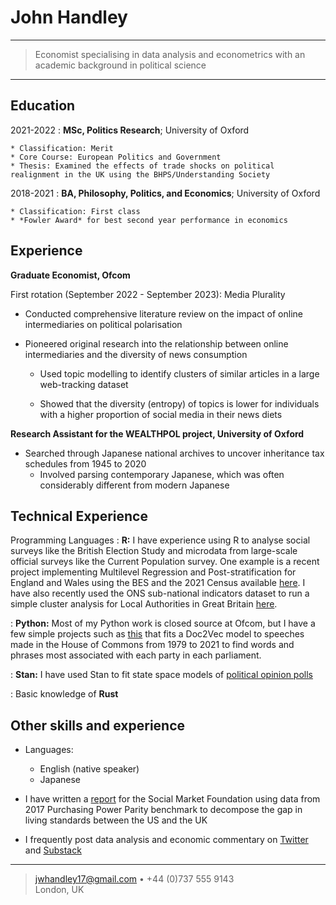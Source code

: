 John Handley
============

----

>  Economist specialising in data analysis and econometrics
>  with an academic background in political science

----

Education
---------

2021-2022
:   **MSc, Politics Research**; University of Oxford

    * Classification: Merit
    * Core Course: European Politics and Government
    * Thesis: Examined the effects of trade shocks on political realignment in the UK using the BHPS/Understanding Society

2018-2021
:   **BA, Philosophy, Politics, and Economics**; University of Oxford

    * Classification: First class
    * *Fowler Award* for best second year performance in economics

Experience
----------

**Graduate Economist, Ofcom**

First rotation (September 2022 - September 2023): Media Plurality

- Conducted comprehensive literature review on the impact of online intermediaries on political polarisation

- Pioneered original research into the relationship between online intermediaries and the diversity of news consumption
  * Used topic modelling to identify clusters of similar articles in a large web-tracking dataset
  
  * Showed that the diversity (entropy) of topics is lower for individuals with a higher proportion of social media in their news diets


**Research Assistant for the WEALTHPOL project, University of Oxford**

* Searched through Japanese national archives to uncover inheritance tax schedules from 1945 to 2020
  * Involved parsing contemporary Japanese, which was often considerably different from modern Japanese

Technical Experience
--------------------

Programming Languages
:   **R:** I have experience using R to analyse social surveys like the British Election Study and
    microdata from large-scale official surveys like the Current Population survey. One example
    is a recent project implementing Multilevel Regression and Post-stratification for England
    and Wales using the BES and the 2021 Census available [here][ref1]. I have also recently 
    used the ONS sub-national indicators dataset to run a simple cluster analysis for Local Authorities
    in Great Britain [here][ref2].

:   **Python:** Most of my Python work is closed source at Ofcom, but I have a few simple
    projects such as [this][ref3] that fits a Doc2Vec model to speeches made in the
    House of Commons from 1979 to 2021 to find words and phrases most associated with
    each party in each parliament.

:   **Stan:** I have used Stan to fit state space models of [political opinion polls](https://johnhandley.substack.com/p/building-a-bayesian-poll-of-polls)

:   Basic knowledge of **Rust**

[ref1]: https://github.com/jwhandley/England-Wales-MRP
[ref2]: https://github.com/jwhandley/gb-lad-cluster-analysis
[ref3]: https://github.com/jwhandley/UK-HoC-Speech-Scaling

Other skills and experience
----------------------------------------

* Languages:

     * English (native speaker)
     * Japanese

* I have written a [report](https://www.smf.co.uk/publications/uk-vs-us-living-standards/) for the Social Market Foundation using data from 2017 Purchasing Power Parity benchmark to decompose the gap in living standards between the US and the UK

* I frequently post data analysis and economic commentary on [Twitter](https://www.twitter.com/jwhandley17) and [Substack](https://johnhandley.substack.com/)

----

> <jwhandley17@gmail.com> • +44 (0)737 555 9143\
> London, UK
